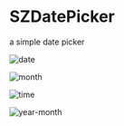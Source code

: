 # SZDatePicker

a simple date picker

![date](img/date.png)

![month](img/month.png)

![time](img/time.png)

![year-month](img/year-month.png)